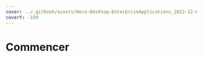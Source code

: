 ```yaml
---
cover: ../.gitbook/assets/Hero-Desktop-EnterpriseApplications_2022-12-08-192047_ivzd.webp
coverY: -150
---
```


# Commencer
